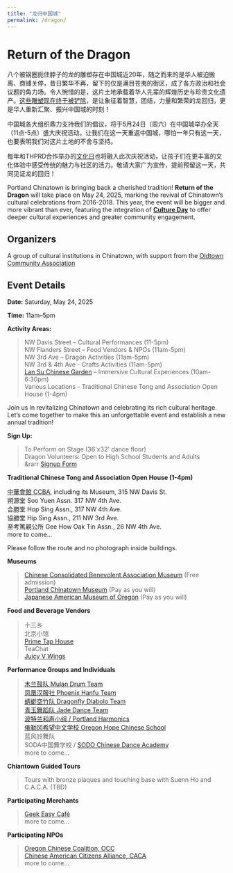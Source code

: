 ```yaml
---
title: "龙归中国城"
permalink: /dragon/
---
```


# Return of the Dragon

八个被钢圈扼住脖子的龙的雕塑存在中国城近20年，随之而来的是华人被迫搬离、商铺关停，昔日繁华不再，留下的仅是满目苍夷的街区，成了各方政治和社会议题的角力场。令人惋惜的是，这片土地承载着华人先辈的辉煌历史与珍贵文化遗产。[这些雕塑现在终于被铲除](https://www.kgw.com/article/news/local/old-town-chinese-sculptures-removed/283-ab75f78c-057f-43e4-9acc-26c9e0ef18c8)，是让象征着智慧，团结，力量和繁荣的龙回归，更是华人重新汇聚、振兴中国城的时刻！

中国城各大组织鼎力支持我们的倡议，将于5月24日（周六）在中国城举办全天（11点-5点）盛大庆祝活动。让我们在这一天重返中国城，哪怕一年只有这一天，也要表明我们对这片土地的不舍与坚持。

每年和THPRD合作举办的[文化日](https://pdxchinese.org/cultureday/)也将融入此次庆祝活动，让孩子们在更丰富的文化体验中感受传统的魅力与社区的活力。敬请大家广为宣传，提前预留这一天，共同见证龙的回归！

Portland Chinatown is bringing back a cherished tradition! **Return of the Dragon** will take place on May 24, 2025, marking the revival of Chinatown’s cultural celebrations from 2016-2018. This year, the event will be bigger and more vibrant than ever, featuring the integration of **[Culture Day](https://pdxchinese.org/cultureday/)** to offer deeper cultural experiences and greater community engagement.

## Organizers

A group of cultural institutions in Chinatown, with support from the [Oldtown Community Association](https://www.pdxoldtown.org/)

## Event Details

**Date:** Saturday, May 24, 2025  

**Time:** 11am–5pm  

**Activity Areas:**  
>NW Davis Street – Cultural Performances (11-5pm)  
NW Flanders Street – Food Vendors & NPOs (11am-5pm)  
NW 3rd Ave – Dragon Activities (11am-5pm)  
NW 3rd & 4th Ave - Crafts Activities (11am-5pm)  
[Lan Su Chinese Garden](https://lansugarden.org/) – Immersive Cultural Experiences (10am-6:30pm)  
Various Locations - Traditional Chinese Tong and Association Open House (1-4pm)  

Join us in revitalizing Chinatown and celebrating its rich cultural heritage. Let’s come together to make this an unforgettable event and establish a new annual tradition!

**Sign Up:**

>To Perform on Stage (36'x32' dance floor)  
Dragon Volunteers: Open to High School Students and Adults  
&rarr [Signup Form](https://docs.google.com/forms/d/e/1FAIpQLSehyOz8wdvgEOCjKjAEeEUsg-mGEAXIJa4DSkYxygMt-bmp8A/viewform?usp=header)  

**Traditional Chinese Tong and Association Open House (1-4pm)**

[中華會館 CCBA](https://www.oregonccba.org/), including its Museum, 315 NW Davis St.  
朔源堂 Soo Yuen Assn. 317 NW 4th Ave.  
合勝堂 Hop Sing Assn., 317 NW 4th Ave.  
協勝堂 Hip Sing Assn., 211 NW 3rd Ave.  
至考篤親公所 Gee How Oak Tin Assn., 26 NW 4th Ave.  
more to come...  

Please follow the route and no photograph inside buildings.

**Museums**

>[Chinese Consolidated Benevolent Association Museum](https://www.oregonccba.org/museum/story/) (Free admission)  
[Portland Chinatown Museum](https://www.portlandchinatownmuseum.org/) (Pay as you will)  
[Japanese American Museum of Oregon](https://jamo.org/) (Pay as you will)  

**Food and Beverage Vendors**

>十三乡  
北京小馆  
[Prime Tap House](https://www.primetaphouse.com/)  
TeaChat  
[Juicy V Wings](https://www.facebook.com/juicyjvswings/)  

**Performance Groups and Individuals**

>[木兰鼓队 Mulan Drum Team](https://pdxchinese.org/mulandrum/)  
[凤凰汉服社 Phoenix Hanfu Team](https://pdxchinese.org/hanfu/)  
[蜻蜓空竹队 Dragonfly Diabolo Team](https://pdxchinese.org/yoyo/)  
[青玉舞蹈队 Jade Dance Team](https://pdxchinese.org/youthdance/)  
[波特兰和声小组 / Portland Harmonics](https://pdxchinese.org/youthsinging/)  
[俄勒冈希望中文学校 Oregon Hope Chinese School](http://oregon-hope.org/)  
蓝风铃舞队  
SODA中国舞学校 / [SODO Chinese Dance Academy](https://www.sodadance.com/)  
more to come...  

**Chiantown Guided Tours**

>Tours with bronze plaques and touching base with Suenn Ho and C.A.C.A. (TBD)  

**Participating Merchants**

>[Geek Easy Café](https://www.instagram.com/geekeasyanimecafe/#)  
more to come...  

**Participating NPOs**

>[Oregon Chinese Coalition, OCC](https://pdxchinese.org/)  
[Chinese American Citizens Alliance, CACA](https://cacaportland.com/)  
more to come...  

